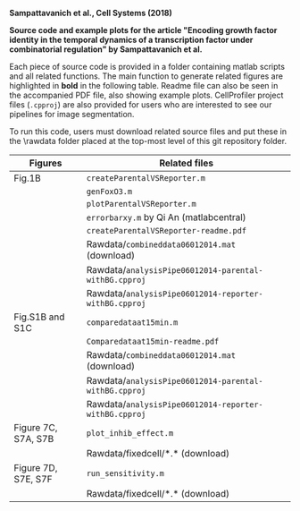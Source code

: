 **Sampattavanich et al., Cell Systems (2018)**

**Source code and example plots for the article "Encoding growth factor
identity in the temporal dynamics of a transcription factor under
combinatorial regulation" by Sampattavanich et al.**

Each piece of source code is provided in a folder containing matlab
scripts and all related functions. The main function to generate related
figures are highlighted in **bold** in the following table. Readme file
can also be seen in the accompanied PDF file, also showing example
plots. CellProfiler project files (`.cpproj`) are also provided for users
who are interested to see our pipelines for image segmentation.

To run this code, users must download related source files and put these
in the \\rawdata folder placed at the top-most level of this git
repository folder.

| Figures             | Related files                                         |
|---------------------|-------------------------------------------------------|
| Fig.1B              | `createParentalVSReporter.m`                          |
|                     | `genFoxO3.m`                                          |
|                     | `plotParentalVSReporter.m`                            |
|                     | `errorbarxy.m` by Qi An (matlabcentral)               |
|                     | `createParentalVSReporter-readme.pdf`                 |
|                     | Rawdata/`combineddata06012014.mat` (download)         |
|                     | Rawdata/`analysisPipe06012014-parental-withBG.cpproj` |
|                     | Rawdata/`analysisPipe06012014-reporter-withBG.cpproj` |
| Fig.S1B and S1C     | `comparedataat15min.m`                                |
|                     | `Comparedataat15min-readme.pdf`                       |
|                     | Rawdata/`combineddata06012014.mat` (download)         |
|                     | Rawdata/`analysisPipe06012014-parental-withBG.cpproj` |
|                     | Rawdata/`analysisPipe06012014-reporter-withBG.cpproj` |
| Figure 7C, S7A, S7B | `plot_inhib_effect.m`                                 |
|                     | Rawdata/fixedcell/\*.\* (download)                    |
| Figure 7D, S7E, S7F | `run_sensitivity.m`                                   |
|                     | Rawdata/fixedcell/\*.\* (download)                    |